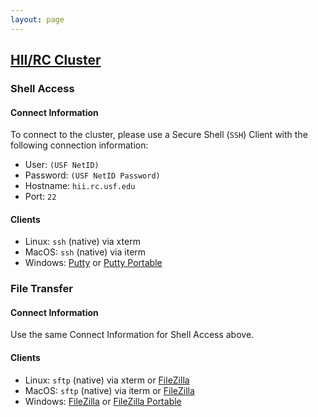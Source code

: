 ```yaml
---
layout: page
---
```


## [HII/RC Cluster](../hii-rc.html)

### Shell Access

#### Connect Information

To connect to the cluster, please use a Secure Shell (`SSH`) Client with the following connection information:

- User: `(USF NetID)`
- Password: `(USF NetID Password)`
- Hostname: `hii.rc.usf.edu`
- Port: `22`

#### Clients

- Linux: `ssh` (native) via xterm
- MacOS: `ssh` (native) via iterm
- Windows: [Putty](http://www.chiark.greenend.org.uk/~sgtatham/putty/download.html) or
           [Putty Portable](http://portableapps.com/apps/internet/putty_portable)

### File Transfer

#### Connect Information

Use the same Connect Information for Shell Access above.

#### Clients

- Linux: `sftp` (native) via xterm or
  [FileZilla](https://filezilla-project.org/)
- MacOS: `sftp` (native) via iterm or
  [FileZilla](https://filezilla-project.org/)
- Windows: [FileZilla](https://filezilla-project.org/) or
  [FileZilla Portable](http://portableapps.com/apps/internet/putty_portable)
